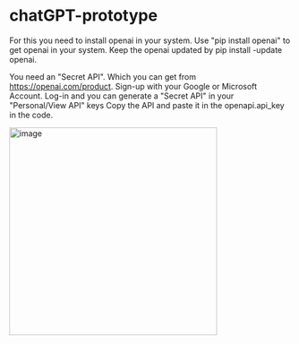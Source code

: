 # chatGPT-prototype
For this you need to install openai in your system.
Use "pip install openai" to get openai in your system.
Keep the openai updated by pip install -update openai.

You need an "Secret API".
Which you can get from https://openai.com/product.
Sign-up with your Google or Microsoft Account.
Log-in and you can generate a "Secret API" in your "Personal/View API" keys
Copy the API and paste it in the openapi.api_key in the code.

<img width="371" alt="image" src="https://github.com/Silverflame1/chatGPT-prototype/assets/92223435/020deb5b-fe87-4d65-9af0-93a23e2c26c1">
